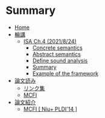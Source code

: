 # Summary
- [Home](./index.md)
- [輪講](./slides/slides.md)
    <!-- - [ISA Ch.1](./slides/isa_1/main.md) -->
    - [ISA Ch.4 (2021/8/24)](./slides/isa_4/main.md)
        - [Concrete semantics](./slides/isa_4/concrete.md)
        - [Abstract semantics](./slides/isa_4/abstract.md)
        - [Define sound analysis](./slides/isa_4/analysis.md)
        - [Summary](./slides/isa_4/summary.md)
        - [Example of the framework](./slides/isa_4/ex_framework.md)
- [論文読み](./paper/paper.md)
    - [リンク集](./paper/link.md)
    - [MCFI](./paper/mcfi.md)
    <!-- - [RUDRA](./paper/rudra.md) -->
    <!-- - [Exploiting Mixed Binaries](./paper/exploiting-mixed-binaries.md) -->
    <!-- - [Sthread](./paper/sthread.md) -->
    <!-- - [RustBelt](./paper/rustbelt.md) -->
    <!-- - [Rustのhardeningについて](./paper/rust_hardening.md) -->
- [論文紹介](./paper_presen/paper_presen.md)
    - [MCFI  \[ Niu+ PLDI'14 \]](./paper_presen/mcfi/main.md)
<!-- - [メモ](./memo.md) -->
<!-- - [用語集](./jargon.md)
    - [ROP gadget](./jargon/rop.md)
- [LLVM簡易リファレンス](./llvm_ref.md)
    - [LLVM for Grad Students](./llvm_for_grad_students.md) -->
